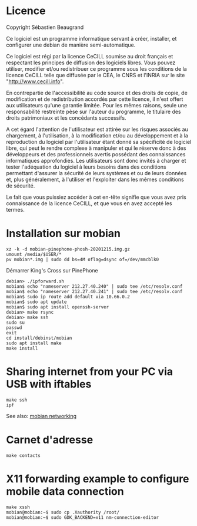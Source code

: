# Licence

Copyright Sébastien Beaugrand

Ce logiciel est un programme informatique servant à créer, installer, et
configurer une debian de manière semi-automatique.

Ce logiciel est régi par la licence CeCILL soumise au droit français et
respectant les principes de diffusion des logiciels libres. Vous pouvez
utiliser, modifier et/ou redistribuer ce programme sous les conditions
de la licence CeCILL telle que diffusée par le CEA, le CNRS et l'INRIA
sur le site "http://www.cecill.info".

En contrepartie de l'accessibilité au code source et des droits de copie,
de modification et de redistribution accordés par cette licence, il n'est
offert aux utilisateurs qu'une garantie limitée.  Pour les mêmes raisons,
seule une responsabilité restreinte pèse sur l'auteur du programme,  le
titulaire des droits patrimoniaux et les concédants successifs.

A cet égard  l'attention de l'utilisateur est attirée sur les risques
associés au chargement,  à l'utilisation,  à la modification et/ou au
développement et à la reproduction du logiciel par l'utilisateur étant
donné sa spécificité de logiciel libre, qui peut le rendre complexe à
manipuler et qui le réserve donc à des développeurs et des professionnels
avertis possédant  des  connaissances  informatiques approfondies.  Les
utilisateurs sont donc invités à charger  et  tester  l'adéquation  du
logiciel à leurs besoins dans des conditions permettant d'assurer la
sécurité de leurs systèmes et ou de leurs données et, plus généralement,
à l'utiliser et l'exploiter dans les mêmes conditions de sécurité.

Le fait que vous puissiez accéder à cet en-tête signifie que vous avez
pris connaissance de la licence CeCILL, et que vous en avez accepté les
termes.

# Installation sur mobian
```
xz -k -d mobian-pinephone-phosh-20201215.img.gz
umount /media/$USER/*
pv mobian*.img | sudo dd bs=4M oflag=dsync of=/dev/mmcblk0
```
Démarrer King's Cross sur PinePhone
```
debian> ./ipforward.sh
mobian$ echo "nameserver 212.27.40.240" | sudo tee /etc/resolv.conf
mobian$ echo "nameserver 212.27.40.241" | sudo tee /etc/resolv.conf
mobian$ sudo ip route add default via 10.66.0.2
mobian$ sudo apt update
mobian$ sudo apt install openssh-server
debian> make rsync
debian> make ssh
sudo su
passwd
exit
cd install/debinst/mobian
sudo apt install make
make install
```

# Sharing internet from your PC via USB with iftables
```
make ssh
ipf
```
See also: [mobian networking](https://wiki.mobian-project.org/doku.php?id=networking)

# Carnet d'adresse
```
make contacts
```

# X11 forwarding example to configure mobile data connection
```
make xssh
mobian@mobian:~$ sudo cp .Xauthority /root/
mobian@mobian:~$ sudo GDK_BACKEND=x11 nm-connection-editor
```
